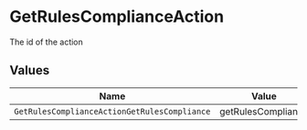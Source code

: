 # GetRulesComplianceAction

The id of the action


## Values

| Name                                         | Value                                        |
| -------------------------------------------- | -------------------------------------------- |
| `GetRulesComplianceActionGetRulesCompliance` | getRulesCompliance                           |